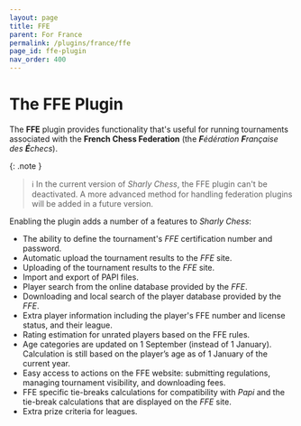 ```yaml
---
layout: page
title: FFE
parent: For France
permalink: /plugins/france/ffe
page_id: ffe-plugin
nav_order: 400
---
```


# The FFE Plugin

The **FFE** plugin provides functionality that's useful for running tournaments associated with the **French Chess Federation** (the _**F**édération **F**rançaise des **É**checs_).

{: .note }
> :information_source: In the current version of _Sharly Chess_, the FFE plugin can't be deactivated. A more advanced method for handling federation plugins will be added in a future version.

Enabling the plugin adds a number of a features to _Sharly Chess_:

- The ability to define the tournament's _FFE_ certification number and password.
- Automatic upload the tournament results to the _FFE_ site.
- Uploading of the tournament results to the _FFE_ site.
- Import and export of PAPI files.
- Player search from the online database provided by the _FFE_.
- Downloading and local search of the player database provided by the _FFE_.
- Extra player information including the player's FFE number and license status, and their league.
- Rating estimation for unrated players based on the FFE rules.
- Age categories are updated on 1 September (instead of 1 January). Calculation is still based on the player’s age as of 1 January of the current year.
- Easy access to actions on the FFE website: submitting regulations, managing tournament visibility, and downloading fees.
- FFE specific tie-breaks calculations for compatibility with _Papi_ and the tie-break calculations that are displayed on the _FFE_ site.
- Extra prize criteria for leagues.
